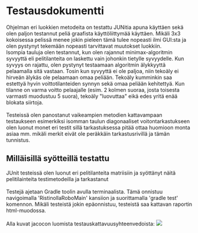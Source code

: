 <h1>Testausdokumentti</h1>
Ohjelman eri luokkien metodeita on testattu JUNitia apuna käyttäen sekä olen paljon testannut peliä graafista käyttöliittymää käyttäen. Mikäli 3x3 kokoisessa pelissä menee jokin pieleen tämä tulee nopeasti ilmi GUI:sta ja olen pystynyt tekemään nopeasti tarvittavat muutokset luokkiin. </br>
Isompia tauluja olen testannut, kun olen rajannut minimax-algoritmin syvyyttä eli pelitilanteita on laskettu vain johonkin tietylle syvyydelle. Kun syvyys on rajattu, olen pystynyt testaamaan algoritmin älykkyyttä pelaamalla sitä vastaan. Tosin kun syvyyttä ei ole paljoa, niin tekoäly ei hirveän älykäs ole pelaamaan omaa peliään. Tekoäly kumminkin saa estettyä hyvin voittotilanteiden synnyn sekä omaa peliään kehitettyä. Kun tilanne on varma voitto pelaajalle (esim. 2 kolmen suoraa, josta toisesta varmasti muodustuu 5 suora), tekoäly "luovuttaa" eikä edes yritä enää blokata siirtoja. </br></br>
Testeissä olen panostanut vaikeampien metodien kattavampaan testaukseen esimerkiksi isomman taulun diagonaaliset voitontarkastukseen olen luonut monet eri testit sillä tarkastuksessa pitää ottaa huomioon monta asiaa mm. mikäli merkit eivät ole peräkkäin tarkastusrivillä ja tämän tunnistus. 
<h2> Milläisillä syötteillä testattu</h2>
JUnit testeissä olen luonut eri pelitilanteita matriisiin ja syöttänyt näitä pelitilainteita testimetodeilla ja tarkastanut 
</br>
</br>
Testejä ajetaan Gradle toolin avulla terminaalista. Tämä onnistuu navigoimalla 'RistinollaRoboMain' kansiion ja suorittamalla 'gradle test' komennon. Mikäli testeistä jokin epäonnistuu, testeistä saa kattavan raportin html-muodossa. 
</br>
</br>
Alla kuvat jacocon luomista testauskattavuusyhteenvedoista:
<img src="https://ibb.co/7Jbc6Cm">

